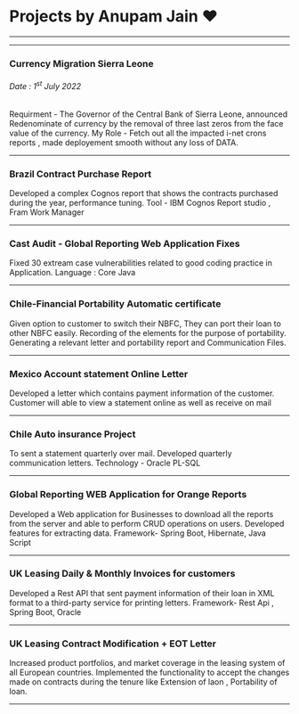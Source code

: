 # Projects by Anupam Jain ❤
<hr>
<hr>

<h3> Currency Migration Sierra Leone</h3>   
<h6>Date : 1<sup>st</sup> July 2022 </h6>
Requirment - The Governor of the Central Bank of Sierra Leone, announced  Redenominate of currency by the removal of three last zeros from the face value of the currency.
My Role - Fetch out all the impacted i-net crons reports , made deployement smooth without any loss of DATA.
<hr>

<h3> Brazil Contract Purchase Report</h3>
Developed a complex Cognos report that shows the contracts purchased during the year, performance tuning.
Tool - IBM Cognos Report studio , Fram Work Manager
<hr>

<h3> Cast Audit - Global Reporting Web Application Fixes</h3>
Fixed  30 extream case vulnerabilities related to good coding practice in Application.
Language : Core Java 
<hr>
<h3> Chile-Financial Portability Automatic certificate</h3>
Given option to customer to switch their NBFC, They can port their loan to other NBFC easily.
Recording of the elements for the purpose of portability.
Generating a relevant letter and portability report and Communication Files.
<hr>
<h3> Mexico Account statement Online Letter</h3>
Developed a letter which contains payment information of the customer.
Customer will able to view a statement online as well as receive on mail
<hr>
<h3> Chile Auto insurance Project</h3>
To sent a statement quarterly over mail. 
Developed quarterly communication letters.
Technology - Oracle PL-SQL
<hr>
<h3> Global Reporting  WEB Application for Orange Reports</h3>
Developed a Web application for Businesses to download all the reports from the server and able to perform CRUD operations on users.
Developed features for extracting data. 
Framework-  Spring Boot, Hibernate, Java Script
<hr>
<h3> UK Leasing Daily  & Monthly Invoices for customers</h3>
Developed a Rest API that sent payment information of their loan in XML format to a third-party service for printing letters.
Framework-  Rest Api , Spring Boot, Oracle
<hr>
<h3> UK Leasing Contract Modification + EOT Letter</h3>
Increased product portfolios, and market coverage in the leasing system of all European countries.
Implemented the functionality to accept the changes made on contracts during the tenure like Extension of laon , Portability of loan.
<hr>
